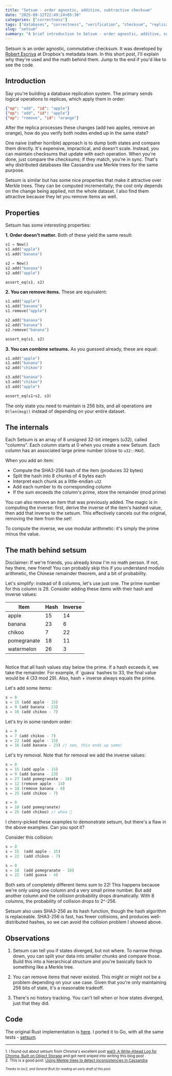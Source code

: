 ```yaml
---
title: "Setsum - order agnostic, additive, subtractive checksum"
date: "2025-09-12T22:49:24+05:30"
categories: ["correctness"]
tags: ["databases", "correctness", "verification", "checksum", "replication"]
slug: "setsum"
summary: "A brief introduction to Setsum - order agnostic, additive, subtractive checksum"
---
```


Setsum is an order agnostic, commutative checksum. It was developed by [Robert Escriva](https://rescrv.net) at Dropbox's metadata team. In this short post, I'll explain why they're used and the math behind them. Jump to the end if you'd like to see the code.

## Introduction

Say you're building a database replication system. The primary sends logical operations to replicas, which apply them in order:

```json
{"op": "add", "id": "apple"}
{"op": "add", "id": "apple"}
{"op": "remove", "id": "orange"}
```

After the replica processes these changes (add two apples, remove an orange), how do you verify both nodes ended up in the same state?

One naive (rather horrible) approach is to dump both states and compare them directly. It's expensive, impractical, and doesn't scale. Instead, you can maintain checksums that update with each operation. When you're done, just compare the checksums; if they match, you're in sync. That's why distributed databases like Cassandra use Merkle trees for the same purpose.

Setsum is similar but has some nice properties that make it attractive over Merkle trees. They can be computed incrementally; the cost only depends on the change being applied, not the whole dataset. I also find them attractive because they let you remove items as well.

## Properties

Setsum has some interesting properties:

**1. Order doesn't matter.** Both of these yield the same result:
```rust
s1 = New()
s1.add("apple")
s1.add("banana")

s2 = New()
s2.add("banana")
s2.add("apple")

assert_eq(s1, s2)
```

**2. You can remove items.** These are equivalent:
```rust
s1.add("apple")
s1.add("banana")
s1.remove("apple")

s2.add("banana")
s2.add("banana")
s2.remove("banana")

assert_eq(s1, s2)
```

**3. You can combine setsums.** As you guessed already, these are equal:
```rust
s1.add("apple")
s1.add("banana")
s2.add("chikoo")

s3.add("banana")
s3.add("chikoo")
s3.add("apple")

assert_eq(s1+s2, s3)
```

The only state you need to maintain is 256 bits, and all operations are `O(len(msg))` instead of depending on your entire dataset.

## The internals

Each Setsum is an array of 8 unsigned 32-bit integers (u32), called "columns". Each column starts at 0 when you create a new Setsum. Each column has an associated large prime number (close to `u32::MAX`).

When you add an item:

* Compute the SHA3-256 hash of the item (produces 32 bytes)
* Split the hash into 8 chunks of 4 bytes each
* Interpret each chunk as a little-endian `u32`
* Add each number to its corresponding column
* If the sum exceeds the column's prime, store the remainder (mod prime)

You can also remove an item that was previously added. The magic is in computing the inverse: first, derive the inverse of the item's hashed value, then add that inverse to the setsum. This effectively cancels out the original, removing the item from the set!

To compute the inverse, we use modular arithmetic: it's simply the prime minus the value.

## The math behind setsum

Disclaimer: If we're friends, you already know I'm no math person. If not, hey there, new friend! You can probably skip this if you understand modulo arithmetic, the Chinese remainder theorem, and a bit of probability.

Let's simplify: instead of 8 columns, let's use just one. The prime number for this column is 29. Consider adding these items with their hash and inverse values:

| Item        | Hash | Inverse |
|-------------|------|---------|
| apple       | 15   | 14      |
| banana      | 23   | 6       |
| chikoo      | 7    | 22      |
| pomegranate | 18   | 11      |
| watermelon  | 26   | 3       |

<br>
Notice that all hash values stay below the prime. If a hash exceeds it, we take the remainder. For example, if `guava` hashes to 33, the final value would be 4 (33 mod 29). Also, hash + inverse always equals the prime.

Let's add some items:

```rust
s = 0
s = 15 (add apple - 15)
s = 9 (add banana - 23)
s = 16 (add chikoo - 7)
```

Let's try in some random order:

```rust
s = 0
s = 7 (add chikoo - 7)
s = 22 (add apple - 15)
s = 16 (add banana - 23) // see, this ends up same!
```

Let's try removal. Note that for removal we add the inverse values:

```rust
s = 0
s = 15 (add apple - 15)
s = 9 (add banana - 23)
s = 27 (add pomegranate - 18)
s = 12 (remove apple - 14)
s = 18 (remove banana - 6)
s = 25 (add chikoo - 7)
```

```rust
s = 0
s = 18 (add pomegranate)
s = 25 (add chikoo) // whoa 🤯
```

I cherry-picked these examples to demonstrate setsum, but there's a flaw in the above examples. Can you spot it?

Consider this collision:
```rust
s = 0
s = 15  (add apple - 15)
s = 22  (add chikoo - 7)
```
```rust
s = 0
s = 18  (add pomegranate - 18)
s = 22  (add guava - 4)
```

Both sets of completely different items sum to 22! This happens because we're only using one column and a very small prime number. But add another column and the collision probability drops dramatically. With 8 columns, the probability of collision drops to 2^-256.

Setsum also uses SHA3-256 as its hash function, though the hash algorithm is replaceable. SHA3-256 is fast, has fewer collisions, and produces well-distributed hashes, so we can avoid the collision problem I showed above.

## Observations

1. Setsum can tell you if states diverged, but not where. To narrow things down, you can split your data into smaller chunks and compare those. Build this into a hierarchical structure and you're basically back to something like a Merkle tree.

2. You can remove items that never existed. This might or might not be a problem depending on your use case. Given that you're only maintaining 256 bits of state, it's a reasonable tradeoff.

3. There's no history tracking. You can't tell when or how states diverged, just that they did.

## Code

The original Rust implementation is [here](https://github.com/rescrv/blue/tree/main/setsum). I ported it to Go, with all the same tests - [setsum](https://github.com/avinassh/setsum).

---

<small>1. I found out about setsum from Chroma's excellent post [wal3: A Write-Ahead Log for Chroma, Built on Object Storage](https://trychroma.com/engineering/wal3) and got nerd sniped into writing this blog post</small><br>
<small>2. This is a good post: [Using Merkle trees to detect inconsistencies in Cassandra](https://distributeddatastore.blogspot.com/2013/07/cassandra-using-merkle-trees-to-detect.html)

<small><i>Thanks to toc2, and General Bruh for reading an early draft of this post.</i></small>
